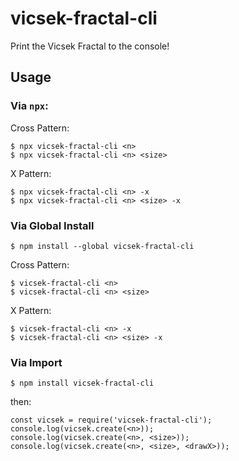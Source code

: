 # vicsek-fractal-cli
Print the Vicsek Fractal to the console!

## Usage
### Via `npx`:
Cross Pattern:
```
$ npx vicsek-fractal-cli <n>
$ npx vicsek-fractal-cli <n> <size>
```

X Pattern:
```
$ npx vicsek-fractal-cli <n> -x
$ npx vicsek-fractal-cli <n> <size> -x
```

### Via Global Install
```
$ npm install --global vicsek-fractal-cli
```

Cross Pattern:
```
$ vicsek-fractal-cli <n>
$ vicsek-fractal-cli <n> <size>
```

X Pattern:
```
$ vicsek-fractal-cli <n> -x
$ vicsek-fractal-cli <n> <size> -x
```

### Via Import
```
$ npm install vicsek-fractal-cli
```
then:
```
const vicsek = require('vicsek-fractal-cli');
console.log(vicsek.create(<n>));
console.log(vicsek.create(<n>, <size>));
console.log(vicsek.create(<n>, <size>, <drawX>));
```

